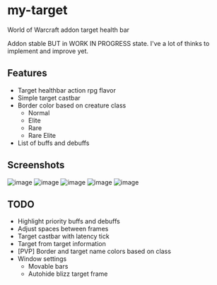 # my-target
World of Warcraft addon target health bar

Addon stable BUT in WORK IN PROGRESS state. I've a lot of thinks to implement and improve yet.

## Features
 - Target healthbar action rpg flavor
 - Simple target castbar
 - Border color based on creature class
   - Normal
   - Elite
   - Rare
   - Rare Elite
 - List of buffs and debuffs
## Screenshots
![image](https://github.com/user-attachments/assets/2013637c-a80f-4556-a693-75400848e90d)
![image](https://github.com/user-attachments/assets/3f88d72b-a80a-4dde-9442-7f45ef47fff2)
![image](https://github.com/user-attachments/assets/557021ac-4924-4ecd-b2ab-02275b3fe75d)
![image](https://github.com/user-attachments/assets/a9b8801e-85a2-460d-b450-c680d7ad59e1)
![image](https://github.com/user-attachments/assets/6f2fd712-2982-4d67-996a-c63c6640e2db)

## TODO
 - Highlight priority buffs and debuffs
 - Adjust spaces between frames
 - Target castbar with latency tick
 - Target from target information
 - [PVP] Border and target name colors based on class
 - Window settings
   - Movable bars
   - Autohide blizz target frame
